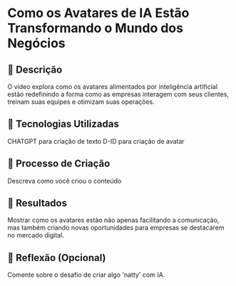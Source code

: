 # Como os Avatares de IA Estão Transformando o Mundo dos Negócios

## 📒 Descrição
O vídeo explora como os avatares alimentados por inteligência artificial estão redefinindo a forma como as empresas interagem com seus clientes, treinam suas equipes e otimizam suas operações.

## 🤖 Tecnologias Utilizadas
CHATGPT para criação de texto
D-ID para criação de avatar

## 🧐 Processo de Criação
Descreva como você criou o conteúdo

## 🚀 Resultados
Mostrar como os avatares estão não apenas facilitando a comunicação, mas também criando novas oportunidades para empresas se destacarem no mercado digital.

## 💭 Reflexão (Opcional)
Comente sobre o desafio de criar algo 'natty' com IA.
